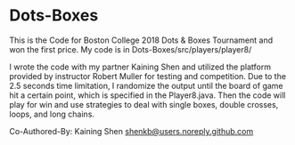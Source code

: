 # Dots-Boxes
This is the Code for Boston College 2018 Dots & Boxes Tournament and won the first price. My code is in Dots-Boxes/src/players/player8/

I wrote the code with my partner Kaining Shen and utilized the platform provided by instructor Robert Muller for testing and competition. Due to the 2.5 seconds time limitation, I randomize the output until the board of game hit a certain point, which is specified in the Player8.java. Then the code will play for win and use strategies to deal with single boxes, double crosses, loops, and long chains.

Co-Authored-By: Kaining Shen <shenkb@users.noreply.github.com>
